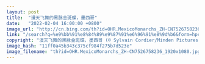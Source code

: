 ```yaml
---
layout: post
title:  "漫天飞舞的黑脉金斑蝶，墨西哥"
date:   "2022-02-04 16:00:00 +0800"
image_url: "http://cn.bing.com/th?id=OHR.MexicoMonarchs_ZH-CN7526758236_1920x1080.jpg&rf=LaDigue_1920x1080.jpg&pid=hp"
link: "/search?q=%e9%bb%91%e8%84%89%e9%87%91%e6%96%91%e8%9d%b6&form=hpcapt&mkt=zh-cn"
copyright: "漫天飞舞的黑脉金斑蝶，墨西哥 (© Sylvain Cordier/Minden Pictures)"
image_hash: "11ff0a45b343c375cf984f275b7d523e"
image_filename: "th?id=OHR.MexicoMonarchs_ZH-CN7526758236_1920x1080.jpg&rf=LaDigue_1920x1080.jpg&pid=hp"
---
```

